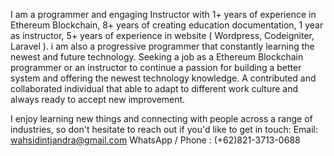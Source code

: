 I am a programmer and engaging Instructor with 1+ years of experience in Ethereum Blockchain, 8+ years of creating education documentation, 1 year as instructor, 5+ years of experience in website ( Wordpress, Codeigniter, Laravel ). i am also a progressive programmer that constantly learning the newest and future technology. Seeking a job as a Ethereum Blockchain programmer or an instructor to continue a passion for building a better system and offering the newest technology knowledge. A contributed and collaborated individual that able to adapt to different work culture and always ready to accept new improvement.

I enjoy learning new things and connecting with people across a range of industries, so don't hesitate to reach out if you'd like to get in touch:
Email: wahsidintjandra@gmail.com
WhatsApp / Phone : (+62)821-3713-0688
